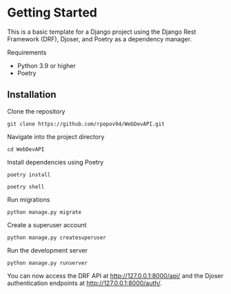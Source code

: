 # Getting Started

This is a basic template for a Django project using the Django Rest Framework (DRF), Djoser, and Poetry as a dependency manager.

Requirements
* Python 3.9 or higher
* Poetry

## Installation

Clone the repository

`git clone https://github.com/rpopov94/WebDevAPI.git`

Navigate into the project directory

`cd WebDevAPI`

Install dependencies using Poetry

`poetry install`

`poetry shell`

Run migrations

`python manage.py migrate`

Create a superuser account

`python manage.py createsuperuser`

Run the development server

`python manage.py runserver`

You can now access the DRF API at http://127.0.0.1:8000/api/ and the Djoser authentication endpoints at http://127.0.0.1:8000/auth/.

